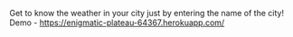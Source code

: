 Get to know the weather in your city just by entering the name of the city!
Demo - https://enigmatic-plateau-64367.herokuapp.com/
